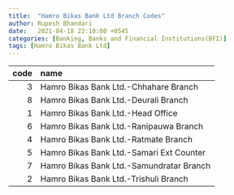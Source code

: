 ```yaml
---
title:  "Hamro Bikas Bank Ltd Branch Codes"
author: Rupesh Bhandari
date:   2021-04-18 22:10:00 +0545
categories: [Banking, Banks and Financial Institutions(BFI)]
tags: [Hamro Bikas Bank Ltd]
---
```


|   code | name                                     |
|-------:|:-----------------------------------------|
|      3 | Hamro Bikas Bank Ltd.-Chhahare Branch    |
|      8 | Hamro Bikas Bank Ltd.-Deurali Branch     |
|      1 | Hamro Bikas Bank Ltd.-Head Office        |
|      6 | Hamro Bikas Bank Ltd.-Ranipauwa Branch   |
|      4 | Hamro Bikas Bank Ltd.-Ratmate Branch     |
|      5 | Hamro Bikas Bank Ltd.-Samari Ext Counter |
|      7 | Hamro Bikas Bank Ltd.-Samundratar Branch |
|      2 | Hamro Bikas Bank Ltd.-Trishuli Branch    |